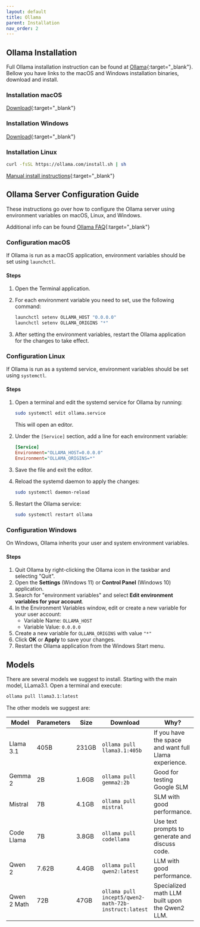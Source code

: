 ```yaml
---
layout: default
title: Ollama
parent: Installation
nav_order: 2
---
```


## Ollama Installation

Full Ollama installation instruction can be found at [Ollama](https://ollama.com){:target="_blank"}.
Bellow you have links to the macOS and Windows installation binaries, download and install.

### Installation macOS

[Download](https://ollama.com/download/Ollama-darwin.zip){:target="_blank"}

### Installation Windows

[Download](https://ollama.com/download/OllamaSetup.exe){:target="_blank"}

### Installation Linux

```bash
curl -fsSL https://ollama.com/install.sh | sh
```

[Manual install instructions](https://github.com/ollama/ollama/blob/main/docs/linux.md){:target="_blank"}

## Ollama Server Configuration Guide

These instructions go over how to configure the Ollama server using environment variables on macOS, Linux, and Windows.

Additional info can be found [Ollama FAQ](https://github.com/ollama/ollama/blob/main/docs/faq.md#how-do-i-configure-ollama-server){:target="_blank"}

### Configuration macOS

If Ollama is run as a macOS application, environment variables should be set using `launchctl`.

#### Steps

1. Open the Terminal application.
2. For each environment variable you need to set, use the following command:

    ```bash
    launchctl setenv OLLAMA_HOST "0.0.0.0"
    launchctl setenv OLLAMA_ORIGINS "*"
    ```

3. After setting the environment variables, restart the Ollama application for the changes to take effect.

### Configuration Linux

If Ollama is run as a systemd service, environment variables should be set using `systemctl`.

#### Steps

1. Open a terminal and edit the systemd service for Ollama by running:

    ```bash
    sudo systemctl edit ollama.service
    ```

    This will open an editor.

2. Under the `[Service]` section, add a line for each environment variable:

    ```ini
    [Service]
    Environment="OLLAMA_HOST=0.0.0.0"
    Environment="OLLAMA_ORIGINS=*"
    ```

3. Save the file and exit the editor.

4. Reload the systemd daemon to apply the changes:

    ```bash
    sudo systemctl daemon-reload
    ```

5. Restart the Ollama service:

    ```bash
    sudo systemctl restart ollama
    ```

### Configuration Windows

On Windows, Ollama inherits your user and system environment variables.

#### Steps

1. Quit Ollama by right-clicking the Ollama icon in the taskbar and selecting "Quit".
2. Open the **Settings** (Windows 11) or **Control Panel** (Windows 10) application.
3. Search for "environment variables" and select **Edit environment variables for your account**.
4. In the Environment Variables window, edit or create a new variable for your user account:
    - Variable Name: `OLLAMA_HOST`
    - Variable Value: `0.0.0.0`
5. Create a new variable for `OLLAMA_ORIGINS` with value `"*"`
6. Click **OK** or **Apply** to save your changes.
7. Restart the Ollama application from the Windows Start menu.

## Models

There are several models we suggest to install. Starting with the main model, LLama3.1. Open a terminal and execute:

```bash
ollama pull llama3.1:latest
```

The other models we suggest are:

| Model              | Parameters | Size  | Download                                             | Why?                                                  |
| ------------------ | ---------- | ----- | -----------------------------------------------------| ----------------------------------------------------- |
| Llama 3.1          | 405B       | 231GB | `ollama pull llama3.1:405b`                          | If you have the space and want full Llama experience. |
| Gemma 2            | 2B         | 1.6GB | `ollama pull gemma2:2b`                              | Good for testing Google SLM                           |
| Mistral            | 7B         | 4.1GB | `ollama pull mistral`                                | SLM with good performance.                            |
| Code Llama         | 7B         | 3.8GB | `ollama pull codellama`                              | Use text prompts to generate and discuss code.        |
| Qwen 2             | 7.62B      | 4.4GB | `ollama pull qwen2:latest`                           | LLM with good performance.                            |
| Qwen 2 Math        | 72B        | 47GB  | `ollama pull incept5/qwen2-math-72b-instruct:latest` | Specialized math LLM built upon the Qwen2 LLM.        |
